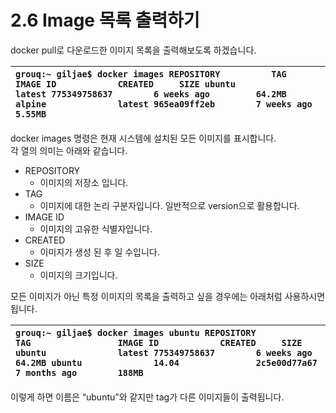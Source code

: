 # 2.6 Image 목록 출력하기

docker pull로 다운로드한 이미지 목록을 출력해보도록 하겠습니다.

| `grouq:~ giljae$ docker images REPOSITORY          TAG                 IMAGE ID            CREATED     SIZE ubuntu              latest 775349758637        6 weeks ago         64.2MB alpine              latest 965ea09ff2eb        7 weeks ago         5.55MB` |
| :--- |


docker images 명령은 현재 시스템에 설치된 모든 이미지를 표시합니다.  
각 열의 의미는 아래와 같습니다.

* REPOSITORY
  * 이미지의 저장소 입니다.
* TAG
  * 이미지에 대한 논리 구분자입니다. 일반적으로 version으로 활용합니다.
* IMAGE ID
  * 이미지의 고유한 식별자입니다.
* CREATED
  * 이미지가 생성 된 후 일 수입니다.
* SIZE
  * 이미지의 크기입니다.

모든 이미지가 아닌 특정 이미지의 목록을 출력하고 싶을 경우에는 아래처럼 사용하시면 됩니다.

| `grouq:~ giljae$ docker images ubuntu REPOSITORY          TAG                 IMAGE ID            CREATED     SIZE ubuntu              latest 775349758637        6 weeks ago         64.2MB ubuntu              14.04               2c5e00d77a67        7 months ago        188MB` |
| :--- |


이렇게 하면 이름은 “ubuntu”와 같지만 tag가 다른 이미지들이 출력됩니다.

